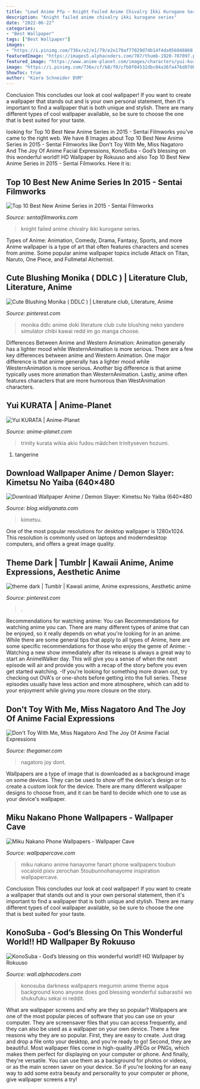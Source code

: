```yaml
---
title: "Lewd Anime Pfp ~ Knight Failed Anime Chivalry Ikki Kurogane Series"
description: "Knight failed anime chivalry ikki kurogane series"
date: "2022-06-22"
categories:
- "Best Wallpaper"
tags: ["Best Wallpaper"]
images:
- "https://i.pinimg.com/736x/e2/e1/79/e2e179af77029d74b14f4da956048868.jpg"
featuredImage: "https://images5.alphacoders.com/787/thumb-1920-787097.png"
featured_image: "https://www.anime-planet.com/images/characters/yui-kurata-37955.jpg"
image: "https://i.pinimg.com/736x/cf/b8/f0/cfb8f04532dbc04a36fa476d87d6d667.jpg"
ShowToc: true
author: "Kiera Schneider DVM"
---
```



Conclusion
This concludes our look at cool wallpaper! If you want to create a wallpaper that stands out and is your own personal statement, then it's important to find a wallpaper that is both unique and stylish. There are many different types of cool wallpaper available, so be sure to choose the one that is best suited for your taste.

	

		
looking for Top 10 Best New Anime Series in 2015 - Sentai Filmworks you've came to the right web. We have 8 Images about Top 10 Best New Anime Series in 2015 - Sentai Filmworks like Don&#039;t Toy With Me, Miss Nagatoro And The Joy Of Anime Facial Expressions, KonoSuba - God’s blessing on this wonderful world!! HD Wallpaper by Rokuuso and also Top 10 Best New Anime Series in 2015 - Sentai Filmworks. Here it is:
		
    
## Top 10 Best New Anime Series In 2015 - Sentai Filmworks

<img loading=lazy src="http://d1a2e1vehwcxq9.cloudfront.net/news/2015/12/top-10-2015-anime-chirvalry-of-a-failed-knight.jpg" onerror="this.onerror=null;this.src='https://tse2.mm.bing.net/th?id=OIP.w3LqFEj6EV5TbAvvEa4AWwHaEK&amp;pid=15.1';" alt="Top 10 Best New Anime Series in 2015 - Sentai Filmworks">

_Source: sentaifilmworks.com_

>knight failed anime chivalry ikki kurogane series. 

	

Types of Anime: Animation, Comedy, Drama, Fantasy, Sports, and more
Anime wallpaper is a type of art that often features characters and scenes from anime. Some popular anime wallpaper topics include Attack on Titan, Naruto, One Piece, and Fullmetal Alchemist.

    
## Cute Blushing Monika ( DDLC ) | Literature Club, Literature, Anime

<img loading=lazy src="https://i.pinimg.com/736x/e2/e1/79/e2e179af77029d74b14f4da956048868.jpg" onerror="this.onerror=null;this.src='https://tse1.mm.bing.net/th?id=OIP.Rc16lmK9Euofe_AGnDlYBwHaIR&amp;pid=15.1';" alt="Cute Blushing Monika ( DDLC ) | Literature club, Literature, Anime">

_Source: pinterest.com_

>monika ddlc anime doki literature club cute blushing neko yandere simulator chibi kawai redd im go manga choose. 

	

Differences Between Anime and Western Animation: Animation generally has a lighter mood while WesternAnimation is more serious.
There are a few key differences between anime and Western Animation. One major difference is that anime generally has a lighter mood while WesternAnimation is more serious. Another big difference is that anime typically uses more animation than WesternAnimation. Lastly, anime often features characters that are more humorous than WestAnimation characters.

    
## Yui KURATA | Anime-Planet

<img loading=lazy src="https://www.anime-planet.com/images/characters/yui-kurata-37955.jpg" onerror="this.onerror=null;this.src='https://tse2.mm.bing.net/th?id=OIP.7KUpo8j6vPDZX4SuYySs-gHaLW&amp;pid=15.1';" alt="Yui KURATA | Anime-Planet">

_Source: anime-planet.com_

>trinity kurata wikia akio fudou mädchen trinityseven hozumi. 

	

1. tangerine 

    
## Download Wallpaper Anime / Demon Slayer: Kimetsu No Yaiba (640×480

<img loading=lazy src="https://mfiles.alphacoders.com/821/821758.jpg" onerror="this.onerror=null;this.src='https://tse1.mm.bing.net/th?id=OIP.k9sG_6oaVWxZb3vYeChIJwHaFj&amp;pid=15.1';" alt="Download Wallpaper Anime / Demon Slayer: Kimetsu No Yaiba (640×480">

_Source: blog.widiyanata.com_

>kimetsu. 

	

One of the most popular resolutions for desktop wallpaper is 1280x1024. This resolution is commonly used on laptops and moderndesktop computers, and offers a great image quality.

    
## Theme Dark | Tumblr | Kawaii Anime, Anime Expressions, Aesthetic Anime

<img loading=lazy src="https://i.pinimg.com/736x/cf/b8/f0/cfb8f04532dbc04a36fa476d87d6d667.jpg" onerror="this.onerror=null;this.src='https://tse4.mm.bing.net/th?id=OIP.xSrK8UAvXbe2gNW49O7cFQHaHa&amp;pid=15.1';" alt="theme dark | Tumblr | Kawaii anime, Anime expressions, Aesthetic anime">

_Source: pinterest.com_

>. 

	

Recommendations for watching anime: You can
Recommendations for watching anime you can. There are many different types of anime that can be enjoyed, so it really depends on what you're looking for in an anime. While there are some general tips that apply to all types of Anime, here are some specific recommendations for those who enjoy the genre of Anime: 
-Watching a new show immediately after its release is always a great way to start an AnimeWalker day. This will give you a sense of when the next episode will air and provide you with a recap of the story before you even get started watching. 
-If you're looking for something more drawn out, try checking out OVA's or one-shots before getting into the full series. These episodes usually have less action and more atmosphere, which can add to your enjoyment while giving you more closure on the story.

    
## Don&#039;t Toy With Me, Miss Nagatoro And The Joy Of Anime Facial Expressions

<img loading=lazy src="https://static0.thegamerimages.com/wordpress/wp-content/uploads/2021/04/pjimage-89-1.jpg" onerror="this.onerror=null;this.src='https://tse3.mm.bing.net/th?id=OIP.7Jcfet2rBZC26XAlAUR2OAHaD5&amp;pid=15.1';" alt="Don&#039;t Toy With Me, Miss Nagatoro And The Joy Of Anime Facial Expressions">

_Source: thegamer.com_

>nagatoro joy dont. 

	

Wallpapers are a type of image that is downloaded as a background image on some devices. They can be used to show off the device's design or to create a custom look for the device. There are many different wallpaper designs to choose from, and it can be hard to decide which one to use as your device's wallpaper.

    
## Miku Nakano Phone Wallpapers - Wallpaper Cave

<img loading=lazy src="https://wallpapercave.com/wp/wp5440165.jpg" onerror="this.onerror=null;this.src='https://tse2.mm.bing.net/th?id=OIP.Mxz40Yww218aM91oSn70rgHaKe&amp;pid=15.1';" alt="Miku Nakano Phone Wallpapers - Wallpaper Cave">

_Source: wallpapercave.com_

>miku nakano anime hanayome fanart phone wallpapers toubun vocaloid pixiv zerochan 5toubunnohanayome inspiration wallpapercave. 

	

Conclusion
This concludes our look at cool wallpaper! If you want to create a wallpaper that stands out and is your own personal statement, then it's important to find a wallpaper that is both unique and stylish. There are many different types of cool wallpaper available, so be sure to choose the one that is best suited for your taste.

    
## KonoSuba - God’s Blessing On This Wonderful World!! HD Wallpaper By Rokuuso

<img loading=lazy src="https://images5.alphacoders.com/787/thumb-1920-787097.png" onerror="this.onerror=null;this.src='https://tse2.mm.bing.net/th?id=OIP.zOyXQN6pOeU5jMFzEFkFHwHaEO&amp;pid=15.1';" alt="KonoSuba - God’s blessing on this wonderful world!! HD Wallpaper by Rokuuso">

_Source: wall.alphacoders.com_

>konosuba darkness wallpapers megumin anime theme aqua background kono anyone does god blessing wonderful subarashii wo shukufuku sekai ni reddit. 

	

What are wallpaper screens and why are they so popular?
Wallpapers are one of the most popular pieces of software that you can use on your computer. They are screensaver files that you can access frequently, and they can also be used as a wallpaper on your own device. There a few reasons why they are so popular. First, they are easy to create. Just drag and drop a file onto your desktop, and you're ready to go! Second, they are beautiful. Most wallpaper files come in high-quality JPEGs or PNGs, which makes them perfect for displaying on your computer or phone. And finally, they're versatile. You can use them as a background for photos or videos, or as the main screen saver on your device. So if you're looking for an easy way to add some extra beauty and personality to your computer or phone, give wallpaper screens a try!

